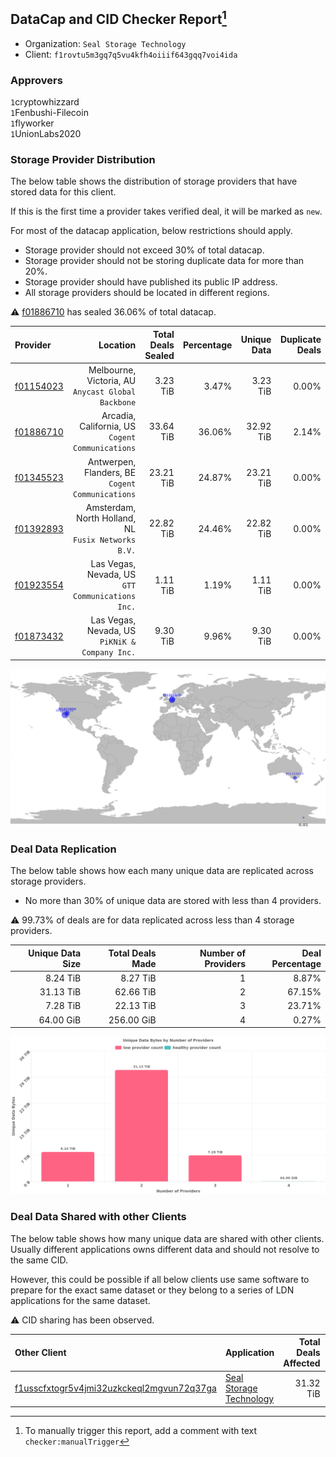 ## DataCap and CID Checker Report[^1]
 - Organization: `Seal Storage Technology`
 - Client: `f1rovtu5m3gq7q5vu4kfh4oiiif643gqq7voi4ida`
### Approvers
`1`cryptowhizzard<br/>`1`Fenbushi-Filecoin<br/>`1`flyworker<br/>`1`UnionLabs2020

### Storage Provider Distribution
The below table shows the distribution of storage providers that have stored data for this client.

If this is the first time a provider takes verified deal, it will be marked as `new`.

For most of the datacap application, below restrictions should apply.
 - Storage provider should not exceed 30% of total datacap.
 - Storage provider should not be storing duplicate data for more than 20%.
 - Storage provider should have published its public IP address.
 - All storage providers should be located in different regions.

⚠️ [f01886710](https://filfox.info/en/address/f01886710) has sealed 36.06% of total datacap.

| Provider                                              |                                               Location | Total Deals Sealed | Percentage | Unique Data | Duplicate Deals |
| :---------------------------------------------------- | -----------------------------------------------------: | -----------------: | ---------: | ----------: | --------------: |
| [f01154023](https://filfox.info/en/address/f01154023) |  Melbourne, Victoria, AU<br/>`Anycast Global Backbone` |           3.23 TiB |      3.47% |    3.23 TiB |           0.00% |
| [f01886710](https://filfox.info/en/address/f01886710) |    Arcadia, California, US<br/>`Cogent Communications` |          33.64 TiB |     36.06% |   32.92 TiB |           2.14% |
| [f01345523](https://filfox.info/en/address/f01345523) |    Antwerpen, Flanders, BE<br/>`Cogent Communications` |          23.21 TiB |     24.87% |   23.21 TiB |           0.00% |
| [f01392893](https://filfox.info/en/address/f01392893) | Amsterdam, North Holland, NL<br/>`Fusix Networks B.V.` |          22.82 TiB |     24.46% |   22.82 TiB |           0.00% |
| [f01923554](https://filfox.info/en/address/f01923554) |    Las Vegas, Nevada, US<br/>`GTT Communications Inc.` |           1.11 TiB |      1.19% |    1.11 TiB |           0.00% |
| [f01873432](https://filfox.info/en/address/f01873432) |      Las Vegas, Nevada, US<br/>`PiKNiK & Company Inc.` |           9.30 TiB |      9.96% |    9.30 TiB |           0.00% |

![Provider Distribution](https://raw.githubusercontent.com/data-preservation-programs/filplus-checker-assets/main/filecoin-project/filecoin-plus-large-datasets/issues/1212/1675095961560.png)
### Deal Data Replication
The below table shows how each many unique data are replicated across storage providers.
- No more than 30% of unique data are stored with less than 4 providers.

⚠️ 99.73% of deals are for data replicated across less than 4 storage providers.

| Unique Data Size | Total Deals Made | Number of Providers | Deal Percentage |
| ---------------: | ---------------: | ------------------: | --------------: |
|         8.24 TiB |         8.27 TiB |                   1 |           8.87% |
|        31.13 TiB |        62.66 TiB |                   2 |          67.15% |
|         7.28 TiB |        22.13 TiB |                   3 |          23.71% |
|        64.00 GiB |       256.00 GiB |                   4 |           0.27% |

![Replication Distribution](https://raw.githubusercontent.com/data-preservation-programs/filplus-checker-assets/main/filecoin-project/filecoin-plus-large-datasets/issues/1212/1675095962410.png)
### Deal Data Shared with other Clients
The below table shows how many unique data are shared with other clients.
Usually different applications owns different data and should not resolve to the same CID.

However, this could be possible if all below clients use same software to prepare for the exact same dataset or they belong to a series of LDN applications for the same dataset.

⚠️ CID sharing has been observed.

| Other Client                                                                                                          | Application                                                                                            | Total Deals Affected | Unique CIDs | Approvers                       |
| :-------------------------------------------------------------------------------------------------------------------- | :----------------------------------------------------------------------------------------------------- | -------------------: | ----------: | :------------------------------ |
| [f1usscfxtogr5v4jmi32uzkckeql2mgvun72q37ga](https://filfox.info/en/address/f1usscfxtogr5v4jmi32uzkckeql2mgvun72q37ga) | [Seal Storage Technology](https://github.com/filecoin-project/filecoin-plus-large-datasets/issues/325) |            31.32 TiB |         495 | `1`dannyob<br/>`1`TimWilliams00 |

[^1]: To manually trigger this report, add a comment with text `checker:manualTrigger`
